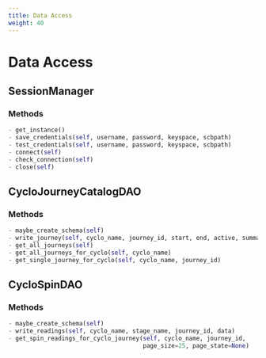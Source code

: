 ```yaml
---
title: Data Access
weight: 40
---
```

# Data Access

## SessionManager

### Methods

```python
- get_instance()
- save_credentials(self, username, password, keyspace, scbpath)
- test_credentials(self, username, password, keyspace, scbpath)
- connect(self)
- check_connection(self)
- close(self)
```

## CycloJourneyCatalogDAO

### Methods
```python
- maybe_create_schema(self)
- write_journey(self, cyclo_name, journey_id, start, end, active, summary)
- get_all_journeys(self)
- get_all_journeys_for_cyclo(self, cyclo_name)
- get_single_journey_for_cyclo(self, cyclo_name, journey_id)
```
## CycloSpinDAO

### Methods
```python
- maybe_create_schema(self)
- write_readings(self, cyclo_name, stage_name, journey_id, data)
- get_spin_readings_for_cyclo_journey(self, cyclo_name, journey_id,
                                      page_size=25, page_state=None)
```